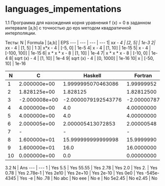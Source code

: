 # languages_impementations
1.1 Программа для нахождения корня уравнения f (x) = 0 в заданном интервале [a,b] с точностью до eps методом квадратичной интерполяции.

Тесты:
N | Formula | [a,b] | EPS 
--- | --- | --- | --- 
1| x*x - 4 | [2, 5] | 1e-3
2| x*x - 4 | [1, 5] | 1
3| x*x - 4 | [-5, 0] | 1e-5
4| x - 4 | [1, 10] | 1e-15
5| x - 4 | [-100, 100] | 1e-15
6| x * x * x - 8 | [1, 10] | 1e-4
7| x * x * x - 8 | [-10, 0] | 1e-4
8| sqrt (x) - 4 | [1, 10] | 1e-4
9| sqrt (x) - 4 | [0, 1000] | 1e-16
10| x | [-50, 10] | 1e-16


N | С | Haskell | Fortran | Ada | Prolog
--- | --- | --- | --- |--- |---
1 | 2.000000e+00 | 1.9999995070463086 | 1.99999952 | 2.00000E+00 | 2
2 | 1.828125e+00 | 1.828125 | 1.82812500 | 1.82813E+00 | 1.828125
3 | -2.000008e+00 | -2.0000079192543776 | -2.00000787 |  -2.00001E+00 | -1.9999999998166225
4 | 4.000000e+00 | 4.0 | 4.00000000 | 4.00000E+00 | 4.0
5 | 4.000000e+00 | 4.0 | 4.00000000 | 4.00000E+00 | 4.0
6 | 2.000005e+00 | 2.000005413072853 | 2.00000548 | 2.00000E+00 | 2.0000054130728531
7 | - | - | - | - | - 
8 | 1.600000e+01 | 15.999999999999998 | 15.9999990 | 1.60000E+01 | 15.999999999999998
9 | 1.600000e+01 | 16.0 | 16.0000000 | 1.60000E+01 | 15.999999999999993
10 | 0.000000e+00 | 0.0 | 0.00000000 | 0.00000E+00 | 0.0


3.2 
N | Ans
--- | --- 
1 | Yes
5.5 | Yes
55.55 | Yes
2.78 | Yes
2.0 | Yes
2\. | Yes
0.78 | Yes
2.78e-1 | Yes
2e10 | Yes
2e+10 | Yes
2e-10 | Yes
0e0 | Yes
-545e-4345 | Yes
-e | No
.78 | No
abc | No
eee | No
e | No
5e2.45 | No
e2.45 | No
